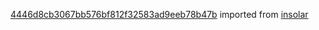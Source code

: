 [4446d8cb3067bb576bf812f32583ad9eeb78b47b](https://github.com/insolar/insolar/commit/4446d8cb3067bb576bf812f32583ad9eeb78b47b) imported from [insolar](https://github.com/insolar/insolar)
